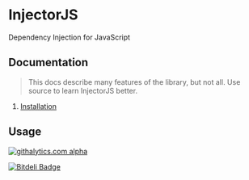 InjectorJS
==========

Dependency Injection for JavaScript

Documentation
-------------

> This docs describe many features of the library, but not all. Use source to learn InjectorJS better.

1. [Installation](https://github.com/alexpods/InjectorJS/blob/master/docs/1.installation.md)


Usage
-----


[![githalytics.com alpha](https://cruel-carlota.pagodabox.com/c5cb0521484ffc4a85e86105fef31a0a "githalytics.com")](http://githalytics.com/alexpods/injectorjs)

[![Bitdeli Badge](https://d2weczhvl823v0.cloudfront.net/alexpods/injectorjs/trend.png)](https://bitdeli.com/free "Bitdeli Badge")

